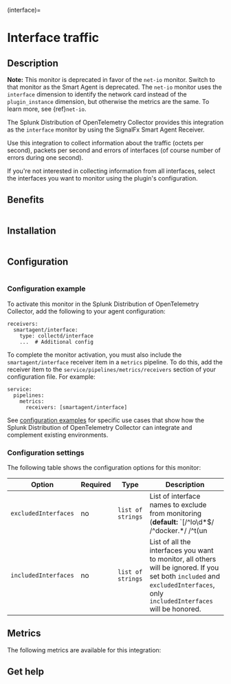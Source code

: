 (interface)=

# Interface traffic

<meta name="description" content="Documentation for the interface monitor">

## Description

**Note:** This monitor is deprecated in favor of the `net-io` monitor. Switch to that monitor as the Smart Agent is deprecated. The `net-io` monitor uses the `interface` dimension to identify the network card instead of the `plugin_instance` dimension, but otherwise the metrics are the same. To learn more, see {ref}`net-io`.

The Splunk Distribution of OpenTelemetry Collector provides this integration as the `interface` monitor by using the SignalFx Smart Agent Receiver.

Use this integration to collect information about the traffic (octets per second), packets per second and errors of interfaces (of course number of errors during one second).

If you're not interested in collecting information from all interfaces, select the interfaces you want to monitor using the plugin's configuration.



<!--
## Requirements

This plugin requires:

| Software | Version |
|----------|---------|
| collectd | 1.0+    |  

-->
## Benefits

```{include} /_includes/benefits.md
```
## Installation

```{include} /_includes/collector-installation.md
```
## Configuration

```{include} /_includes/configuration.md
```

### Configuration example

To activate this monitor in the Splunk Distribution of OpenTelemetry Collector, add the following to your agent configuration:

```
receivers:
  smartagent/interface:
    type: collectd/interface
    ...  # Additional config
```

To complete the monitor activation, you must also include the `smartagent/interface` receiver item in a `metrics` pipeline. To do this, add the receiver item to the `service/pipelines/metrics/receivers` section of your configuration file. For example:

```
service:
  pipelines:
    metrics:
      receivers: [smartagent/interface]
```

See <a href="https://github.com/signalfx/splunk-otel-collector/tree/main/examples" target="_blank">configuration examples</a> for specific use cases that show how the Splunk Distribution of OpenTelemetry Collector can integrate and complement existing environments.

### Configuration settings

The following table shows the configuration options for this monitor:

| Option | Required | Type | Description |
| --- | --- | --- | --- |
| `excludedInterfaces` | no | `list of strings` | List of interface names to exclude from monitoring (**default:** `[/^lo\d*$/ /^docker.*/ /^t(un|ap)\d*$/ /^veth.*$/]`) |
| `includedInterfaces` | no | `list of strings` | List of all the interfaces you want to monitor, all others will be ignored.  If you set both `included` and `excludedInterfaces`, only `includedInterfaces` will be honored. |


## Metrics
The following metrics are available for this integration:

<div class="metrics-yaml" url="https://raw.githubusercontent.com/signalfx/signalfx-agent/main/pkg/monitors/collectd/netinterface/metadata.yaml"></div>

## Get help

```{include} /_includes/troubleshooting.md
```
